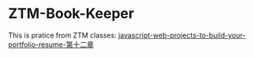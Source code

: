 # ZTM-Book-Keeper
This is pratice from ZTM classes: [javascript-web-projects-to-build-your-portfolio-resume-第十二章](https://www.udemy.com/course/javascript-web-projects-to-build-your-portfolio-resume/?couponCode=ACCAGE0923)
